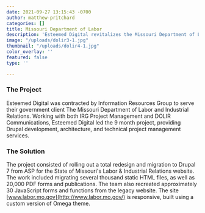 ```yaml
---
date: 2021-09-27 13:15:43 -0700
author: matthew-pritchard
categories: []
title: Missouri Department of Labor
description: 'Esteemed Digital revitalizes the Missouri Department of Labor''s site. '
image: "/uploads/dolir3-1.jpg"
thumbnail: "/uploads/dolir4-1.jpg"
color_overlay: ''
featured: false
type: ''

---
```

### The Project

Esteemed Digital was contracted by Information Resources Group to serve their government client The Missouri Department of Labor and Industrial Relations. Working with both IRG Project Management and DOLIR Communications, Esteemed Digital led the 9 month project, providing Drupal development, architecture, and technical project management services.

### The Solution

The project consisted of rolling out a total redesign and migration to Drupal 7 from ASP for the State of Missouri's Labor & Industrial Relations website. The work included migrating several thousand static HTML files, as well as 20,000 PDF forms and publications. The team also recreated approximately 30 JavaScript forms and functions from the legacy website. The site [www.labor.mo.gov](http://www.labor.mo.gov/) is responsive, built using a custom version of Omega theme.